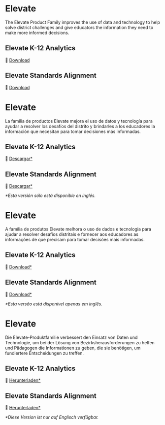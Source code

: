 <div class="lang EN">

# Elevate

The Elevate Product Family improves the use of data and technology to help solve district challenges and give educators the information they need to make more informed decisions.

## Elevate K-12 Analytics

💾 [Download](https://inst.bid/elevate/k12-analytics/dl)

<div class="contents elevate-k12-analytics"></div>

## Elevate Standards Alignment

💾 [Download](https://inst.bid/elevate/standards-alignment/dl)

<div class="contents elevate-standards-alignment"></div>

</div>
<div class="lang ES_LA">

# Elevate

La familia de productos Elevate mejora el uso de datos y tecnología para ayudar a resolver los desafíos del distrito y brindarles a los educadores la información que necesitan para tomar decisiones más informadas.

## Elevate K-12 Analytics

💾 [Descargar*](https://inst.bid/elevate/k12-analytics/dl/es)

<div class="contents elevate-k12-analytics"></div>

## Elevate Standards Alignment

💾 [Descargar*](https://inst.bid/elevate/standards-alignment/dl/es)

_*Esta versión sólo está disponible en inglés._

</div>
<div class="lang PT_BR">

# Elevate

A família de produtos Elevate melhora o uso de dados e tecnologia para ajudar a resolver desafios distritais e fornecer aos educadores as informações de que precisam para tomar decisões mais informadas.

## Elevate K-12 Analytics

💾 [Download*](https://inst.bid/elevate/k12-analytics/dl/pt)

<div class="contents elevate-k12-analytics"></div>

## Elevate Standards Alignment

💾 [Download*](https://inst.bid/elevate/standards-alignment/dl/pt)

_*Esta versão está disponível apenas em inglês._

</div>
<div class="lang DE">

# Elevate

Die Elevate-Produktfamilie verbessert den Einsatz von Daten und Technologie, um bei der Lösung von Bezirksherausforderungen zu helfen und Pädagogen die Informationen zu geben, die sie benötigen, um fundiertere Entscheidungen zu treffen.

## Elevate K-12 Analytics

💾 [Herunterladen*](https://inst.bid/elevate/k12-analytics/dl/de)

<div class="contents elevate-k12-analytics"></div>

## Elevate Standards Alignment

💾 [Herunterladen*](https://inst.bid/elevate/standards-alignment/dl/de)

_*Diese Version ist nur auf Englisch verfügbar._

<div class="contents elevate-standards-alignment"></div>


</div>
